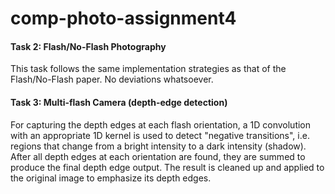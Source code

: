 # comp-photo-assignment4

#### Task 2: Flash/No-Flash Photography
This task follows the same implementation strategies as that of the Flash/No-Flash paper. No deviations whatsoever.

#### Task 3: Multi-flash Camera (depth-edge detection)
For capturing the depth edges at each flash orientation, a 1D convolution with an appropriate 1D kernel is used to detect "negative transitions", i.e. regions that change from a bright intensity to a dark intensity (shadow). After all
depth edges at each orientation are found, they are summed to produce the final depth edge output. The result is cleaned up and applied to the original image to emphasize its depth edges.
